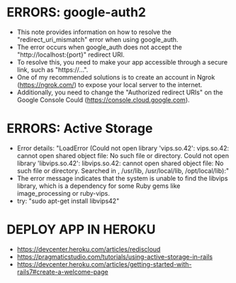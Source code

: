 # ERRORS: google-auth2

 * This note provides information on how to resolve the "redirect_uri_mismatch" error when using google_auth.
 * The error occurs when google_auth does not accept the "http://localhost:{port}" redirect URI.
 * To resolve this, you need to make your app accessible through a secure link, such as "https://...".
 * One of my recommended solutions is to create an account in Ngrok (https://ngrok.com/) to expose your local server to the internet.
 * Additionally, you need to change the "Authorized redirect URIs" on the Google Console Could (https://console.cloud.google.com).

# ERRORS: Active Storage
 * Error details: "LoadError (Could not open library 'vips.so.42': vips.so.42: cannot open shared object file: No such file or directory. Could not open library 'libvips.so.42': libvips.so.42: cannot open shared object file: No such file or directory. Searched in , /usr/lib, /usr/local/lib, /opt/local/lib):"
 * The error message indicates that the system is unable to find the libvips library, which is a dependency for some Ruby gems like image_processing or ruby-vips.
 * try: "sudo apt-get install libvips42"

# DEPLOY APP IN HEROKU
 * https://devcenter.heroku.com/articles/rediscloud
 * https://pragmaticstudio.com/tutorials/using-active-storage-in-rails
 * https://devcenter.heroku.com/articles/getting-started-with-rails7#create-a-welcome-page
